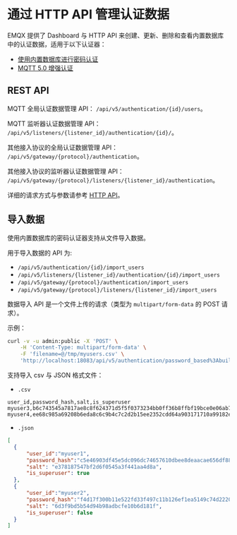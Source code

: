 # 通过 HTTP API 管理认证数据

<!--这篇我觉得最好也能按照用户使用的路径重写下，目前我觉得有些不知道怎么开始-->

EMQX 提供了 Dashboard 与 HTTP API 来创建、更新、删除和查看内置数据库中的认证数据，适用于以下认证器：

- [使用内置数据库进行密码认证](./mnesia.md)
- [MQTT 5.0 增强认证](./scram.md)

## REST API

MQTT 全局认证数据管理 API： `/api/v5/authentication/{id}/users`。

MQTT 监听器认证数据管理 API： `/api/v5/listeners/{listener_id}/authentication/{id}/`。

其他接入协议的全局认证数据管理 API： `/api/v5/gateway/{protocol}/authentication`。

其他接入协议的监听器认证数据管理 API： `/api/v5/gateway/{protocol}/listeners/{listener_id}/authentication`。

详细的请求方式与参数请参考 [HTTP API](../../admin/api.md)。

## 导入数据

使用内置数据库的密码认证器支持从文件导入数据。

用于导入数据的 API 为:

- `/api/v5/authentication/{id}/import_users`
- `/api/v5/listeners/{listener_id}/authentication/{id}/import_users`
- `/api/v5/gateway/{protocol}/authentication/import_users`
- `/api/v5/gateway/{protocol}/listeners/{listener_id}/import_users`

数据导入 API 是一个文件上传的请求（类型为 `multipart/form-data` 的 POST 请求）。

示例：

```bash
curl -v -u admin:public -X 'POST' \
    -H 'Content-Type: multipart/form-data' \
    -F 'filename=@/tmp/myusers.csv' \
    'http://localhost:18083/api/v5/authentication/password_based%3Abuilt_in_database/import_users'
```

支持导入 csv 与 JSON 格式文件：

- `.csv`

```csv
user_id,password_hash,salt,is_superuser
myuser3,b6c743545a7817ae8c8f624371d5f5f0373234bb0ff36b8ffbf19bce0e06ab75,de1024f462fb83910fd13151bd4bd235,true
myuser4,ee68c985a69208b6eda8c6c9b4c7c2d2b15ee2352cdd64a903171710a99182e8,ad773b5be9dd0613fe6c2f4d8c403139,false
```

- `.json`

```json
[
  {
      "user_id":"myuser1",
      "password_hash":"c5e46903df45e5dc096dc74657610dbee8deaacae656df88a1788f1847390242",
      "salt": "e378187547bf2d6f0545a3f441aa4d8a",
      "is_superuser": true
  },
  {
      "user_id":"myuser2",
      "password_hash":"f4d17f300b11e522fd33f497c11b126ef1ea5149c74d2220f9a16dc876d4567b",
      "salt": "6d3f9bd5b54d94b98adbcfe10b6d181f",
      "is_superuser": false
  }
]
```
